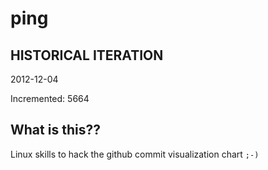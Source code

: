 # ping

## HISTORICAL ITERATION
2012-12-04

Incremented: 5664

## What is this?? 
Linux skills to hack the github commit visualization chart `;-)`
